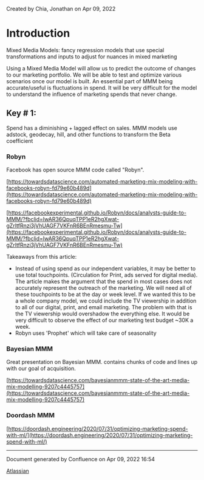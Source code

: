 Created by Chia, Jonathan on Apr 09, 2022

  
# Introduction

Mixed Media Models: fancy regression models that use special transformations and inputs to adjust for nuances in mixed marketing

Using a Mixed Media Model will allow us to predict the outcome of changes to our marketing portfolio. We will be able to test and optimize various scenarios once our model is built. An essential part of MMM being accurate/useful is fluctuations in spend. It will be very difficult for the model to understand the influence of marketing spends that never change. 


  

## Key # 1:

Spend has a diminishing + lagged effect on sales. MMM models use adstock, geodecay, hill, and other functions to transform the Beta coefficient

### Robyn
Facebook has open source MMM code called "Robyn".  

[https://towardsdatascience.com/automated-marketing-mix-modeling-with-facebooks-robyn-fd79e60b489d](https://towardsdatascience.com/automated-marketing-mix-modeling-with-facebooks-robyn-fd79e60b489d)

[https://facebookexperimental.github.io/Robyn/docs/analysts-guide-to-MMM/?fbclid=IwAR36QpuqTPP1eR2hgXwat-gZrltfRnzi3jVhUAGF7VKFnR6BEnRmesmu-Tw](https://facebookexperimental.github.io/Robyn/docs/analysts-guide-to-MMM/?fbclid=IwAR36QpuqTPP1eR2hgXwat-gZrltfRnzi3jVhUAGF7VKFnR6BEnRmesmu-Tw)

Takeaways from this article:

*   Instead of using spend as our independent variables, it may be better to use total touchpoints. (Circulation for Print, ads served for digital media). The article makes the argument that the spend in most cases does not accurately represent the outreach of the marketing. We will need all of these touchpoints to be at the day or week level. If we wanted this to be a whole company model, we could include the TV viewership in addition to all of our digital, print, and email marketing. The problem with that is the TV viewership would overshadow the everything else. It would be very difficult to observe the effect of our marketing test budget ~30K a week. 
*   Robyn uses 'Prophet' which will take care of seasonality

  

  
### Bayesian MMM
Great presentation on Bayesian MMM. contains chunks of code and lines up with our goal of acquisition. 

  

[https://towardsdatascience.com/bayesianmmm-state-of-the-art-media-mix-modelling-9207c4445757](https://towardsdatascience.com/bayesianmmm-state-of-the-art-media-mix-modelling-9207c4445757)

  

  

### Doordash MMM  

[https://doordash.engineering/2020/07/31/optimizing-marketing-spend-with-ml/](https://doordash.engineering/2020/07/31/optimizing-marketing-spend-with-ml/)

  
---
Document generated by Confluence on Apr 09, 2022 16:54

[Atlassian](http://www.atlassian.com/)

